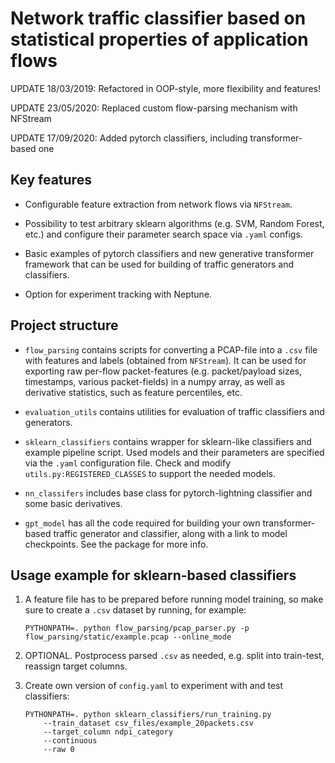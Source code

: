 # Network traffic classifier based on statistical properties of application flows

UPDATE 18/03/2019: Refactored in OOP-style, more flexibility and features! 

UPDATE 23/05/2020: Replaced custom flow-parsing mechanism with NFStream

UPDATE 17/09/2020: Added pytorch classifiers, including transformer-based one

## Key features

* Configurable feature extraction from network flows via `NFStream`.

* Possibility to test arbitrary sklearn algorithms (e.g. SVM, Random Forest, 
etc.) and configure their parameter search space via `.yaml` configs.

* Basic examples of pytorch classifiers and new generative transformer
framework that can be used for building of traffic generators and 
classifiers.

* Option for experiment tracking with Neptune.

## Project structure

* `flow_parsing` contains scripts for converting a PCAP-file into a `.csv`
 file with features and labels (obtained from `NFStream`). It can be
 used for exporting raw per-flow packet-features (e.g. packet/payload 
 sizes, timestamps, various packet-fields) in a numpy array, as well as
 derivative statistics, such as feature percentiles, etc.

* `evaluation_utils` contains utilities for evaluation of traffic 
classifiers and generators.

* `sklearn_classifiers` contains wrapper for sklearn-like classifiers 
and example pipeline script. Used models and their parameters are specified
via the `.yaml` configuration file. Check and modify `utils.py:REGISTERED_CLASSES` 
to support the needed models.

* `nn_classifers` includes base class for pytorch-lightning classifier and
some basic derivatives.

* `gpt_model` has all the code required for building your own 
transformer-based traffic generator and classifier, along with a link to 
model checkpoints. See the package for more info.

## Usage example for sklearn-based classifiers

1. A feature file has to be prepared before running model training, so 
make sure to create a `.csv` dataset by running, for example:
 
    ```PYTHONPATH=. python flow_parsing/pcap_parser.py -p flow_parsing/static/example.pcap --online_mode``` 

2. OPTIONAL. Postprocess parsed `.csv` as needed, e.g. split into train-test,
reassign target columns.

3. Create own version of `config.yaml` to experiment with and
test classifiers:

    ```
   PYTHONPATH=. python sklearn_classifiers/run_training.py 
        --train_dataset csv_files/example_20packets.csv 
        --target_column ndpi_category 
        --continuous 
        --raw 0
   ```

